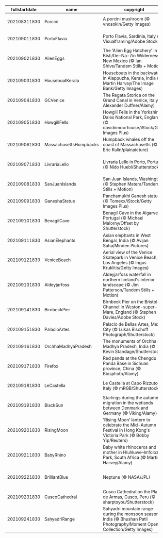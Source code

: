 |fullstartdate|name|copyright|title|image|
|--|--|--|--|--|
202108311830|Porcini|A porcini mushroom (© vnosokin/Getty Images)|Let's talk about mushroom!|![](/en-IN/2021/09/202108311830Porcini.jpg)|
202109011830|PortoFlavia|Porto Flavia, Sardinia, Italy (© Visualframing/Adobe Stock)|A cliffside harbour in Sardinia|![](/en-IN/2021/09/202109011830PortoFlavia.jpg)|
202109021830|AlienEggs|The 'Alien Egg Hatchery' in the Bisti/De-Na-Zin Wilderness, New Mexico (© Ian Shive/Tandem Stills + Motion)|Welcome to the 'Alien Egg Hatchery'|![](/en-IN/2021/09/202109021830AlienEggs.jpg)|
202109031830|HouseboatKerala|Houseboats in the backwaters in Alappuzha, Kerala, India (© Martin Harvey/The Image Bank/Getty Images)|Cruising along the backwaters of Kerala|![](/en-IN/2021/09/202109031830HouseboatKerala.jpg)|
202109041830|GCVenice|The Regata Storica on the Grand Canal in Venice, Italy (© Alexander Duffner/Alamy)|Venice’s grand regatta|![](/en-IN/2021/09/202109041830GCVenice.jpg)|
202109051830|HowgillFells|Howgill Fells in the Yorkshire Dales National Park, England (© davidnmoorhouse/iStock/Getty Images Plus)|Between the Lakes and the Dales|![](/en-IN/2021/09/202109051830HowgillFells.jpg)|
202109061830|MassachusettsHumpbacks|Humpback whales off the coast of Massachusetts (© Eric Kulin/plainpicture)|Whale hello there!|![](/en-IN/2021/09/202109061830MassachusettsHumpbacks.jpg)|
202109071830|LivrariaLello|Livraria Lello in Porto, Portugal (© Nido Huebl/Shutterstock)|Enter the magical world of Livraria Lello|![](/en-IN/2021/09/202109071830LivrariaLello.jpg)|
202109081830|SanJuanIslands|San Juan Islands, Washington (© Stephen Matera/Tandem Stills + Motion)|Islands of the Salish Sea|![](/en-IN/2021/09/202109081830SanJuanIslands.jpg)|
202109091830|GaneshaStatue|Panchamukhi Ganesh statue (© Tomexx/iStock/Getty Images Plus)|Celebrating Ganesh Chaturthi|![](/en-IN/2021/09/202109091830GaneshaStatue.jpg)|
202109101830|BenagilCave|Benagil Cave in the Algarve, Portugal (© Michael Malorny/Offset by Shutterstock)|Eye of the cave|![](/en-IN/2021/09/202109101830BenagilCave.jpg)|
202109111830|AsianElephants|Asian elephants in West Bengal, India (© Avijan Saha/Minden Pictures)|Asia's neglected giant|![](/en-IN/2021/09/202109111830AsianElephants.jpg)|
202109121830|VeniceBeach|Aerial view of the Venice Skatepark in Venice Beach, Los Angeles (© Ingus Kruklitis/Getty Images)|Sand, sun, and sk8ers|![](/en-IN/2021/09/202109121830VeniceBeach.jpg)|
202109131830|Aldeyjarfoss|Aldeyjarfoss waterfall in northern Iceland's interior landscape (© Jim Patterson/Tandem Stills + Motion)|Behold the mighty Aldeyjarfoss|![](/en-IN/2021/09/202109131830Aldeyjarfoss.jpg)|
202109141830|BirnbeckPier|Birnbeck Pier on the Bristol Channel in Weston-super-Mare, England (© Stephen Davies/Adobe Stock)|End of the pier?|![](/en-IN/2021/09/202109141830BirnbeckPier.jpg)|
202109151830|PalacioArtes|Palacio de Bellas Artes, Mexico City (© Lukas Bischoff Photograph/Shutterstock)|A cry for independence|![](/en-IN/2021/09/202109151830PalacioArtes.jpg)|
202109161830|OrchhaMadhyaPradesh|The monuments of Orchha in Madhya Pradesh, India (© Kevin Standage/Shutterstock)|Orchha, the city of the Bundela kings|![](/en-IN/2021/09/202109161830OrchhaMadhyaPradesh.jpg)|
202109171830|Firefox|Red panda at the Chengdu Panda Base in Sichuan province, China (© Biosphoto/Alamy)|Hanging out on a limb|![](/en-IN/2021/09/202109171830Firefox.jpg)|
202109181830|LeCastella|Le Castella at Capo Rizzuto, Italy (© mRGB/Shutterstock)|Arrr! Can you talk like a pirate?|![](/en-IN/2021/09/202109181830LeCastella.jpg)|
202109191830|BlackSun|Starlings during the autumn migration in the wetlands between Denmark and Germany (© Viking/Alamy)|Birds of a feather flocking together|![](/en-IN/2021/09/202109191830BlackSun.jpg)|
202109201830|RisingMoon|'Rising Moon' lantern to celebrate the Mid-Autumn Festival in Hong Kong's Victoria Park (© Bobby Yip/Reuters)|An old celebration for a new season|![](/en-IN/2021/09/202109201830RisingMoon.jpg)|
202109211830|BabyRhino|Baby white rhinoceros and mother in Hluhluwe–Imfolozi Park, South Africa (© Martin Harvey/Alamy)|What's cuter than nuzzling rhinos?|![](/en-IN/2021/09/202109211830BabyRhino.jpg)|
202109221830|BrilliantBlue|Neptune (© NASA/JPL)|Last stop before leaving the solar system|![](/en-IN/2021/09/202109221830BrilliantBlue.jpg)|
202109231830|CuscoCathedral|Cusco Cathedral on the Plaza de Armas, Cusco, Peru (© sharptoyou/Shutterstock)|The crossroads of empires|![](/en-IN/2021/09/202109231830CuscoCathedral.jpg)|
202109241830|SahyadriRange|Sahyadri mountain range during the monsoon season in India (© Bhushan Patil Photography/Moment Open Collection/Getty Images)|A rare mountain range in India|![](/en-IN/2021/09/202109241830SahyadriRange.jpg)|
